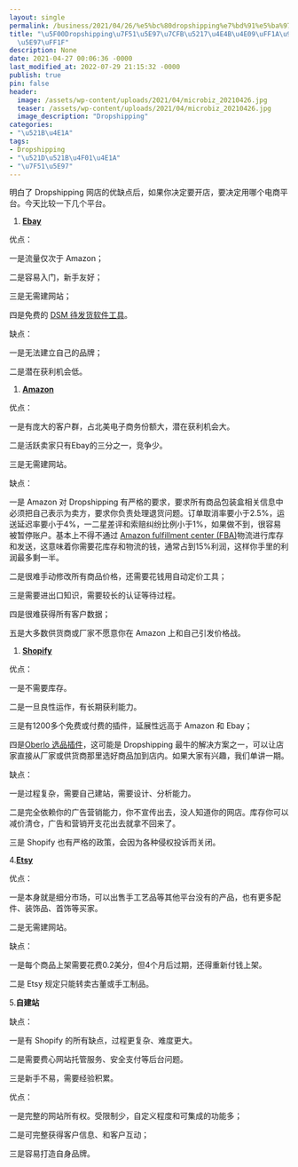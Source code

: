 ```yaml
---
layout: single
permalink: /business/2021/04/26/%e5%bc%80dropshipping%e7%bd%91%e5%ba%97%e7%b3%bb%e5%88%97%e4%b9%8b%e4%b8%89%ef%bc%9a%e9%80%89%e5%93%aa%e5%bc%80%e5%ba%97%ef%bc%9f/
title: "\u5F00Dropshipping\u7F51\u5E97\u7CFB\u5217\u4E4B\u4E09\uFF1A\u9009\u54EA\u5F00\
  \u5E97\uFF1F"
description: None
date: 2021-04-27 00:06:36 -0000
last_modified_at: 2022-07-29 21:15:32 -0000
publish: true
pin: false
header:
  image: /assets/wp-content/uploads/2021/04/microbiz_20210426.jpg
  teaser: /assets/wp-content/uploads/2021/04/microbiz_20210426.jpg
  image_description: "Dropshipping"
categories:
- "\u521B\u4E1A"
tags:
- Dropshipping
- "\u521D\u521B\u4F01\u4E1A"
- "\u7F51\u5E97"
---
```

明白了 Dropshipping 网店的优缺点后，如果你决定要开店，要决定用哪个电商平台。今天比较一下几个平台。

  1. **[Ebay](https://www.ebay.com)**

优点：

一是流量仅次于 Amazon；

二是容易入门，新手友好；

三是无需建网站；

四是免费的 [DSM 待发货软件工具](https://www.dsmtool.com)。

缺点：

一是无法建立自己的品牌；

二是潜在获利机会低。

  1. **[Amazon](https://www.amazon.com)**

优点：

一是有庞大的客户群，占北美电子商务份额大，潜在获利机会大。

二是活跃卖家只有Ebay的三分之一，竞争少。

三是无需建网站。

缺点：

一是 Amazon 对 Dropshipping 有严格的要求，要求所有商品包装盒相关信息中必须把自己表示为卖方，要求你负责处理退货问题。订单取消率要小于2.5%，运送延迟率要小于4%，一二星差评和索赔纠纷比例小于1%，如果做不到，很容易被暂停账户。基本上不得不通过 [Amazon fulfillment center (FBA)](https://sell.amazon.com/fulfillment-by-amazon.html)物流进行库存和发送，这意味着你需要花库存和物流的钱，通常占到15%利润，这样你手里的利润最多剩一半。

二是很难手动修改所有商品价格，还需要花钱用自动定价工具；

三是需要进出口知识，需要较长的认证等待过程。

四是很难获得所有客户数据；

五是大多数供货商或厂家不愿意你在 Amazon 上和自己引发价格战。

  1. **[Shopify](https://www.shopify.com)**

优点：

一是不需要库存。

二是一旦良性运作，有长期获利能力。

三是有1200多个免费或付费的插件，延展性远高于 Amazon 和 Ebay；

四是[Oberlo 选品插件](https://www.oberlo.com)，这可能是 Dropshipping 最牛的解决方案之一，可以让店家直接从厂家或供货商那里选好商品加到店内。如果大家有兴趣，我们单讲一期。

缺点：

一是过程复杂，需要自己建站，需要设计、分析能力。

二是完全依赖你的广告营销能力，你不宣传出去，没人知道你的网店。库存你可以减价清仓，广告和营销开支花出去就拿不回来了。

三是 Shopify 也有严格的政策，会因为各种侵权投诉而关闭。

4.**[Etsy](https://www.etsy.com)**

优点：

一是本身就是细分市场，可以出售手工艺品等其他平台没有的产品，也有更多配件、装饰品、首饰等买家。

二是无需建网站。

缺点：

一是每个商品上架需要花费0.2美分，但4个月后过期，还得重新付钱上架。

二是 Etsy 规定只能转卖古董或手工制品。

5.**自建站**

缺点：

一是有 Shopify 的所有缺点，过程更复杂、难度更大。

二是需要费心网站托管服务、安全支付等后台问题。

三是新手不易，需要经验积累。

优点：

一是完整的网站所有权。受限制少，自定义程度和可集成的功能多；

二是可完整获得客户信息、和客户互动；

三是容易打造自身品牌。
